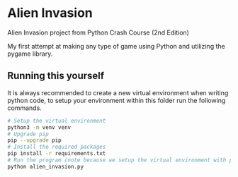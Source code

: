 # Alien Invasion
Alien Invasion project from Python Crash Course (2nd Edition)

My first attempt at making any type of game using Python and utilizing the pygame library.

## Running this yourself

It is always recommended to create a new virtual environment when writing python code, to setup your environment within this folder run the following commands.

```sh
# Setup the virtual environment
python3 -m venv venv
# Upgrade pip
pip --upgrade pip
# Install the required packages
pip install -r requirements.txt
# Run the program (note because we setup the virtual environment with python3, commands such as python & pip actuall are referenced to python3 & pip3 respectively)
python alien_invasion.py
```